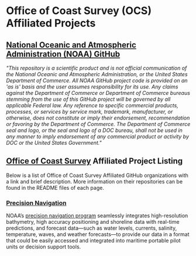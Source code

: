 # Office of Coast Survey (OCS) Affiliated Projects
## [National Oceanic and Atmospheric Administration (NOAA) GitHub](https://github.com/NOAAGov)

*"This repository is a scientific product and is not official communication of the National Oceanic and Atmospheric Administration, or the United States Department of Commerce. All NOAA GitHub project code is provided on an 'as is' basis and the user assumes responsibility for its use. Any claims against the Department of Commerce or Department of Commerce bureaus stemming from the use of this GitHub project will be governed by all applicable Federal law. Any reference to specific commercial products, processes, or services by service mark, trademark, manufacturer, or otherwise, does not constitute or imply their endorsement, recommendation or favoring by the Department of Commerce. The Department of Commerce seal and logo, or the seal and logo of a DOC bureau, shall not be used in any manner to imply endorsement of any commercial product or activity by DOC or the United States Government."*

## [Office of Coast Survey](https://www.nauticalcharts.noaa.gov/) Affiliated Project Listing

Below is a list of Office of Coast Survey Affiliated GitHub organizations with a link and brief description. More information on their repositories can be found in the README files of each page.

### [Precision Navigation](https://github.com/noaa-ocs-precisionnavigation)

NOAA’s [precision navigation program](https://nauticalcharts.noaa.gov/learn/precision-navigation.html) seamlessly integrates high-resolution bathymetry, high accuracy positioning and shoreline data with real-time predictions, and forecast data—such as water levels, currents, salinity, temperature, waves, and weather forecasts—to provide our data in a format that could be easily accessed and integrated into maritime portable pilot units or decision support tools.
